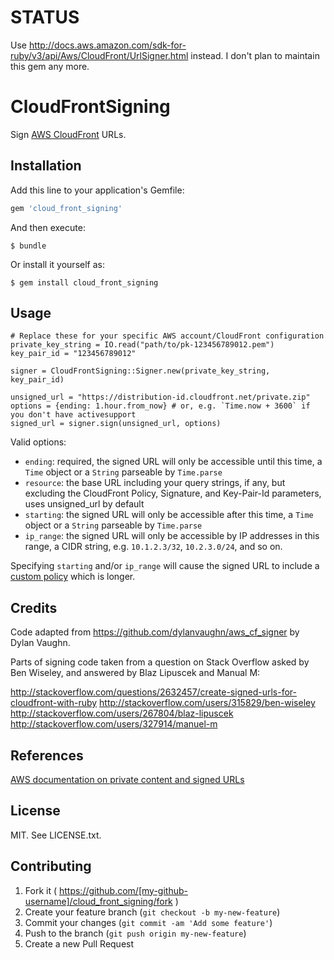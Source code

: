 # STATUS

Use http://docs.aws.amazon.com/sdk-for-ruby/v3/api/Aws/CloudFront/UrlSigner.html instead. I don't plan to maintain this gem any more.

# CloudFrontSigning

Sign [AWS CloudFront] URLs.

## Installation

Add this line to your application's Gemfile:

```ruby
gem 'cloud_front_signing'
```

And then execute:

    $ bundle

Or install it yourself as:

    $ gem install cloud_front_signing

## Usage

```
# Replace these for your specific AWS account/CloudFront configuration
private_key_string = IO.read("path/to/pk-123456789012.pem")
key_pair_id = "123456789012"

signer = CloudFrontSigning::Signer.new(private_key_string, key_pair_id)

unsigned_url = "https://distribution-id.cloudfront.net/private.zip"
options = {ending: 1.hour.from_now} # or, e.g. `Time.now + 3600` if you don't have activesupport
signed_url = signer.sign(unsigned_url, options)
```

Valid options:

- `ending`: required, the signed URL will only be accessible until this time, a `Time` object or a `String` parseable by `Time.parse`
- `resource`: the base URL including your query strings, if any, but excluding the CloudFront Policy, Signature, and Key-Pair-Id parameters, uses unsigned_url by default
- `starting`: the signed URL will only be accessible after this time, a `Time` object or a `String` parseable by `Time.parse`
- `ip_range`: the signed URL will only be accessible by IP addresses in this range, a CIDR string, e.g. `10.1.2.3/32`, `10.2.3.0/24`, and so on.

Specifying `starting` and/or `ip_range` will cause the signed URL to include a [custom policy] which is longer.

## Credits

Code adapted from https://github.com/dylanvaughn/aws_cf_signer by Dylan Vaughn.

Parts of signing code taken from a question on Stack Overflow asked by Ben Wiseley, and answered by Blaz Lipuscek and Manual M:

http://stackoverflow.com/questions/2632457/create-signed-urls-for-cloudfront-with-ruby
http://stackoverflow.com/users/315829/ben-wiseley
http://stackoverflow.com/users/267804/blaz-lipuscek
http://stackoverflow.com/users/327914/manuel-m

## References

[AWS documentation on private content and signed URLs]

[AWS CloudFront]: http://aws.amazon.com/cloudfront/
[custom policy]: http://docs.aws.amazon.com/AmazonCloudFront/latest/DeveloperGuide/private-content-creating-signed-url-custom-policy.html
[AWS documentation on private content and signed URLs]: http://docs.aws.amazon.com/AmazonCloudFront/latest/DeveloperGuide/private-content-signed-urls-overview.html

## License

MIT. See LICENSE.txt.

## Contributing

1. Fork it ( https://github.com/[my-github-username]/cloud_front_signing/fork )
2. Create your feature branch (`git checkout -b my-new-feature`)
3. Commit your changes (`git commit -am 'Add some feature'`)
4. Push to the branch (`git push origin my-new-feature`)
5. Create a new Pull Request
